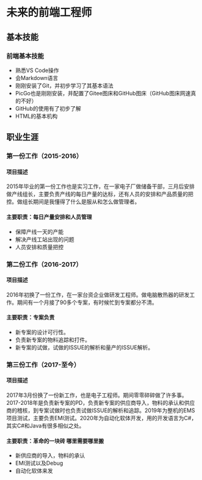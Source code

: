 # 未来的前端工程师

##  <i class="fa fa-cogs" aria-hidden="true"></i> 基本技能

### 前端基本技能

* 熟悉VS Code操作
* 会Markdown语言
* 刚刚安装了Git，并初步学习了其基本语法
* PicGo也是刚刚安装，并配置了Gitee图床和GitHub图床（GitHub图床网速真的不好）
* GitHub的使用有了初步了解
* HTML的基本机构

##  <i class="fa fa-briefcase" aria-hidden="true"></i> 职业生涯

### 第一份工作（2015-2016）

#### 项目描述

2015年毕业的第一份工作也是实习工作，在一家电子厂做储备干部，三月后安排做产线组长，主要负责产线的每日产量的达标，还有人员的安排和产品质量的把控。做组长期间是我懂得了什么是服从和怎么做管理者。

#### 主要职责：每日产量安排和人员管理

* 保障产线一天的产能
* 解决产线工站出现的问题
* 人员安排和质量把控

### 第二份工作（2016-2017）

#### 项目描述

2016年初换了一份工作，在一家台资企业做研发工程师。做电脑散热器的研发工作。期间有一个月接了90多个专案，有时候忙到专案都分不清。

#### 主要职责：专案负责

* 新专案的设计可行性。
* 负责新专案的物料追踪和打件。
* 新专案的试做，试做的ISSUE的解析和量产的ISSUE解析。

### 第三份工作（2017-至今）

#### 项目描述

2017年3月份换了一份新工作，也是电子工程师。期间零零碎碎做了许多事。2017-2018年是负责新专案的PD，负责新专案的供应商导入，物料的承认和供应商的稽核，到专案试做时也负责试做ISSUE的解析和追踪。2019年为整机的EMS项目测试，主要负责EMI测试。2020年为自动化软体开发，用的开发语言为C#，其实C#和Java有很多相似之处。

#### 主要职责：革命的一块砖 哪里需要哪里搬

* 新供应商的导入，物料的承认
* EMI测试以及Debug
* 自动化软体来发
